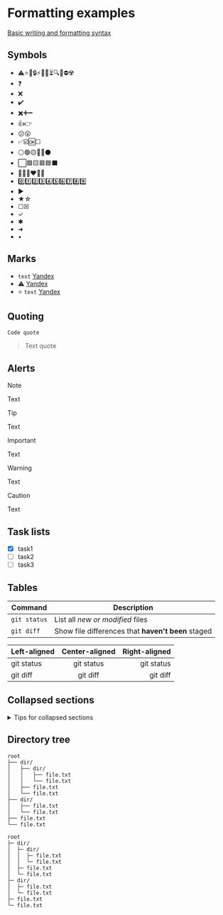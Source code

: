 # Formatting examples

[Basic writing and formatting syntax](https://docs.github.com/en/get-started/writing-on-github/getting-started-with-writing-and-formatting-on-github/basic-writing-and-formatting-syntax)

## Symbols
* ⚠️⭐🚧🔒⚡💡📌⏳🔍🚀⛔☢️
* ❓
* ❌
* ✔️
* ✖️➕➖
* 👍👉
* 😕😮
* ✅☑️🆗☐
* ⚪🟢🟡🔴🔵⚫
* ⬜🟩🟨🟥🟦⬛
* 🤍💚💛❤️💙🖤
* 0️⃣1️⃣2️⃣3️⃣4️⃣5️⃣6️⃣7️⃣8️⃣9️⃣
* ▶️
* ★☆
* ☐☒
* ✓
* ✱
* ➜
* •

## Marks
* `text` [Yandex](https://yandex.ru)
* ⚠️ [Yandex](https://yandex.ru)
* ⭐ `text` [Yandex](https://yandex.ru)

## Quoting
`Code quote`
> Text quote

## Alerts
> [!NOTE]
> Text

> [!TIP]
> Text

> [!IMPORTANT]
> Text

> [!WARNING]
> Text

> [!CAUTION]
> Text

## Task lists
* [x] task1
* [ ] task2
* [ ] task3

## Tables
| Command | Description |
| --- | --- |
| `git status` | List all *new or modified* files |
| `git diff` | Show file differences that **haven't been** staged |

| Left-aligned | Center-aligned | Right-aligned |
| :---         |     :---:      |          ---: |
| git status   | git status     | git status    |
| git diff     | git diff       | git diff      |

## Collapsed sections
<details>
<summary>Tips for collapsed sections</summary>

### You can add a header

You can add text within a collapsed section.

```python
   print(f'val={x}')
```
</details>

## Directory tree

```
root
├── dir/
│   ├── dir/
│   │   ├── file.txt
│   │   └── file.txt
│   ├── file.txt
│   └── file.txt
├── dir/
│   ├── file.txt
│   └── file.txt
├── file.txt
└── file.txt
```

```
root
├─ dir/
│  ├─ dir/
│  │  ├─ file.txt
│  │  └─ file.txt
│  ├─ file.txt
│  └─ file.txt
├─ dir/
│  ├─ file.txt
│  └─ file.txt
├─ file.txt
└─ file.txt
```
